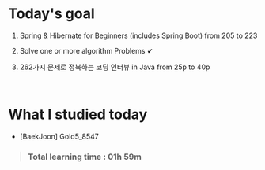 # Today's goal

1. Spring & Hibernate for Beginners (includes Spring Boot) from 205 to 223

2. Solve one or more algorithm Problems ✔

3. 262가지 문제로 정복하는 코딩 인터뷰 in Java from 25p to 40p

<br>

# What I studied today

* [BaekJoon] Gold5_8547

><h3>Total learning time : 01h 59m</h3>